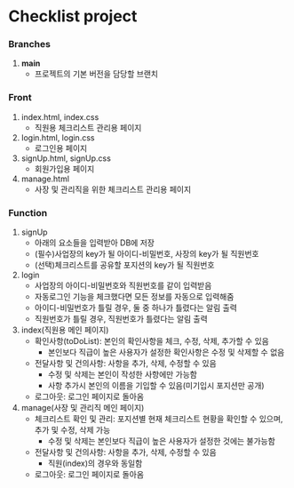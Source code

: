 # Checklist project

### Branches
1. **main**
   - 프로젝트의 기본 버전을 담당할 브랜치

### Front
1. index.html, index.css
   - 직원용 체크리스트 관리용 페이지
2. login.html, login.css
   - 로그인용 페이지
3. signUp.html, signUp.css
   - 회원가입용 페이지
4. manage.html
   - 사장 및 관리직을 위한 체크리스트 관리용 페이지
   

### Function
1. signUp
   - 아래의 요소들을 입력받아 DB에 저장
   - (필수)사업장의 key가 될 아이디-비밀번호, 사장의 key가 될 직원번호
   - (선택)체크리스트를 공유할 포지션의 key가 될 직원번호
2. login
   - 사업장의 아이디-비밀번호와 직원번호를 같이 입력받음
   - 자동로그인 기능을 체크했다면 모든 정보를 자동으로 입력해줌
   - 아이디-비밀번호가 틀릴 경우, 둘 중 하나가 틀렸다는 알림 출력
   - 직원번호가 틀릴 경우, 직원번호가 틀렸다는 알림 출력
3. index(직원용 메인 페이지)
   - 확인사항(toDoList): 본인의 확인사항을 체크, 수정, 삭제, 추가할 수 있음
       - 본인보다 직급이 높은 사용자가 설정한 확인사항은 수정 및 삭제할 수 없음
   - 전달사항 및 건의사항: 사항을 추가, 삭제, 수정할 수 있음
       - 수정 및 삭제는 본인이 작성한 사항에만 가능함
       - 사항 추가시 본인의 이름을 기입할 수 있음(미기입시 포지션만 공개)
   - 로그아웃: 로그인 페이지로 돌아옴
4. manage(사장 및 관리직 메인 페이지)
   - 체크리스트 확인 및 관리: 포지션별 현재 체크리스트 현황을 확인할 수 있으며, 추가 및 수정, 삭제 가능
       - 수정 및 삭제는 본인보다 직급이 높은 사용자가 설정한 것에는 불가능함
   - 전달사항 및 건의사항: 사항을 추가, 삭제, 수정할 수 있음
       - 직원(index)의 경우와 동일함
   - 로그아웃: 로그인 페이지로 돌아옴
   
   
   
